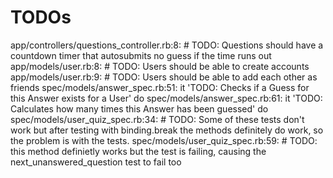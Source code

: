 # TODOs

app/controllers/questions_controller.rb:8: # TODO: Questions should have a countdown timer that autosubmits no guess if the time runs out
app/models/user.rb:8: # TODO: Users should be able to create accounts
app/models/user.rb:9: # TODO: Users should be able to add each other as friends
spec/models/answer_spec.rb:51: it 'TODO: Checks if a Guess for this Answer exists for a User' do
spec/models/answer_spec.rb:61: it 'TODO: Calculates how many times this Answer has been guessed' do
spec/models/user_quiz_spec.rb:34: # TODO: Some of these tests don't work but after testing with binding.break the methods definitely do work, so the problem is with the tests.
spec/models/user_quiz_spec.rb:59: # TODO: this method definietly works but the test is failing, causing the next_unanswered_question test to fail too